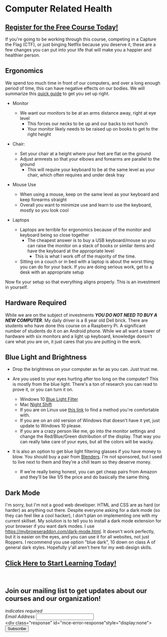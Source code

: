 # Computer Related Health
##  [Register for the Free Course Today!](https://roppers.thinkific.com/courses/computing-fundamentals)
If you're going to be working through this course, competing in a Capture the Flag (CTF), or just binging Netflix because you deserve it, these are a few changes you can put into your life that will make you a happier and healthier person.

## Ergonomics
We spend too much time in front of our computers, and over a long enough period of time, this can have negative effects on our bodies. We will summarize this [quick guide](https://www.mayoclinic.org/healthy-lifestyle/adult-health/in-depth/office-ergonomics/art-20046169) to get you set up right.

* Monitor
  * We want our monitors to be at an arms distance away, right at eye level
    * This forces our necks to be up and our backs to not hunch
    * Your monitor likely needs to be raised up on books to get to the right height
* Chair:
  * Set your chair at a height where your feet are flat on the ground
  * Adjust armrests so that your elbows and forearms are parallel to the ground
    * This will require your keyboard to be at the same level as your chair, which often requires and under desk tray
* Mouse Use
  * When using a mouse, keep on the same level as your keyboard and keep forearms straight
  * Overall you want to minimize use and learn to use the keyboard, mostly so you look cool

* Laptops
  * Laptops are terrible for ergonomics because of the monitor and keyboard being so close together
    * The cheapest answer is to buy a USB keyboard/mouse so you can raise the monitor on a stack of books or similar items and have the keyboard at the appropriate level
       * This is what I work off of the majority of the time. 
  * Sitting on a couch or in bed with a laptop is about the worst thing you can do for your back. If you are doing serious work, get to a desk with an appropriate setup

Now fix your setup so that everything aligns properly. This is an investment in yourself.

## Hardware Required

While we are on the subject of investments ***YOU DO NOT NEED TO BUY A NEW COMPUTER***. My daily driver is a 8 year old Dell brick. There are students who have done this course on a Raspberry Pi. A significant number of students do it on an Android phone. While we all want a tower of hardware with six monitors and a light up keyboard, knowledge doesn't care what you are on, it just cares that you are putting in the work.

## Blue Light and Brightness
* Drop the brightness on your computer as far as you can. Just trust me.

* Are you used to your eyes hurting after too long on the computer? This is mostly from the blue light. There's a ton of research you can read to prove it, or you can turn it on.
   * Windows 10 [Blue Light Filter](https://support.microsoft.com/en-us/windows/set-your-display-for-night-time-in-windows-10-18fe903a-e0a1-8326-4c68-fd23d7aaf136)
   * Mac [Night Shift](https://support.apple.com/en-us/HT207513)
   * If you are on Linux use [this link](https://itsfoss.com/night-shift-flux-ubuntu-linux/) to find a method you're comfortable with.
   * If you are on an old version of Windows that doesn't have it yet, just update to Windows 10 please.
   * If you are a crazy person like me, go into the monitor settings and change the Red/Blue/Green distribution of the display. That way you can really take care of your eyes, but all the colors will be wacky. 
 
* It is also an option to get blue light filtering glasses if you have money to blow. You should buy a pair from [Blenders](https://www.blenderseyewear.com/collections/blue-light). I'm not sponsored, but I used to live next to them and they're a chill team so they deserve money.
   * If we're really being honest, you can get cheap pairs from Amazon and they'll be like 1/5 the price and do basically the same thing.

## Dark Mode

I'm sorry, but I'm not a good web developer. HTML and CSS are as hard (or harder) as anything out there. Despite everyone asking for a dark mode (so they can feel like a cool hacker), I don't plan on implementing one with my current skillset. My solution is to tell you to install a dark mode extension for your browser if you want dark modes. I use <https://mybrowseraddon.com/dark-mode.html>. It doesn't work perfectly, but it is easier on the eyes, and you can use it for all websites, not just Roppers. I recommend you use option "blue dark", 10 down on class A of general dark styles. Hopefully y'all aren't here for my web design skills.

##  [Click Here to Start Learning Today!](https://roppers.thinkific.com/courses/computing-fundamentals)
<br><div id="mc_embed_signup"><form action="https://gmail.us5.list-manage.com/subscribe/post?u=4d03cc5db483966f7e0fe17cc&amp;id=8d9620c4b7" method="post" id="mc-embedded-subscribe-form" name="mc-embedded-subscribe-form" class="validate" target="_blank" novalidate>  <div id="mc_embed_signup_scroll"><h2>Join our mailing list to get updates about our courses and our organization!</h2><div class="indicates-required"><span class="asterisk">*</span> indicates required</div><div class="mc-field-group">	<label for="mce-EMAIL">Email Address  <span class="asterisk">*</span></label>	<input type="email" value="" name="EMAIL" class="required email" id="mce-EMAIL"></div>	<div id="mce-responses" class="clear">		<div class="response" id="mce-error-response"style="display:none"></div>		<div class="response" id="mce-success-response" style="display:none"></div>	</div>    <!-- real people should not fill this in and expect good things - do not remove this or risk form bot signups-->    <div style="position: absolute; left: -5000px;" aria-hidden="true"><input type="text" name="b_4d03cc5db483966f7e0fe17cc_8d9620c4b7" tabindex="-1" value=""></div>    <div class="clear"><input type="submit" value="Subscribe" name="subscribe" id="mc-embedded-subscribe" class="button"></div>    </div></form></div><script type="text/javascript" src="//s3.amazonaws.com/downloads.mailchimp.com/js/mc-validate.js"></script><script type="text/javascript">(function($) {window.fnames = new Array(); window.ftypes = newArray();fnames[0]="EMAIL";ftypes[0]="email";}(jQuery));var $mcj = jQuery.noConflict(true);</script><!--End mc_embed_signup-->